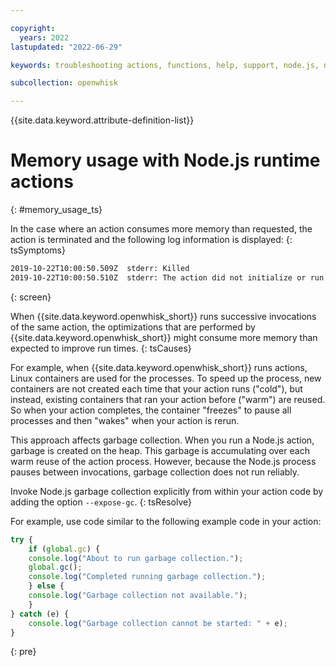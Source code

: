 ```yaml
---

copyright:
  years: 2022
lastupdated: "2022-06-29"

keywords: troubleshooting actions, functions, help, support, node.js, node, javascript

subcollection: openwhisk

---
```


{{site.data.keyword.attribute-definition-list}}

# Memory usage with Node.js runtime actions
{: #memory_usage_ts}


In the case where an action consumes more memory than requested, the action is terminated and the following log information is displayed:
{: tsSymptoms}

```sh
2019-10-22T10:00:50.509Z  stderr: Killed
2019-10-22T10:00:50.510Z  stderr: The action did not initialize or run as expected. Log data might be missing.
```
{: screen}

When {{site.data.keyword.openwhisk_short}} runs successive invocations of the same action, the optimizations that are performed by {{site.data.keyword.openwhisk_short}} might consume more memory than expected to improve run times. 
{: tsCauses}

For example, when {{site.data.keyword.openwhisk_short}} runs actions, Linux containers are used for the processes. To speed up the process, new containers are not created each time that your action runs ("cold"), but instead, existing containers that ran your action before ("warm") are reused. So when your action completes, the container "freezes" to pause all processes and then "wakes" when your action is rerun.

This approach affects garbage collection. When you run a Node.js action, garbage is created on the heap. This garbage is accumulating over each warm reuse of the action process. However, because the Node.js process pauses between invocations, garbage collection does not run reliably.

Invoke Node.js garbage collection explicitly from within your action code by adding the option `--expose-gc`.
{: tsResolve}

For example, use code similar to the following example code in your action:

```javascript
try {
    if (global.gc) {
    console.log("About to run garbage collection.");
    global.gc();
    console.log("Completed running garbage collection.");
    } else {
    console.log("Garbage collection not available.");
    }
} catch (e) {
    console.log("Garbage collection cannot be started: " + e);
}
```
{: pre}


